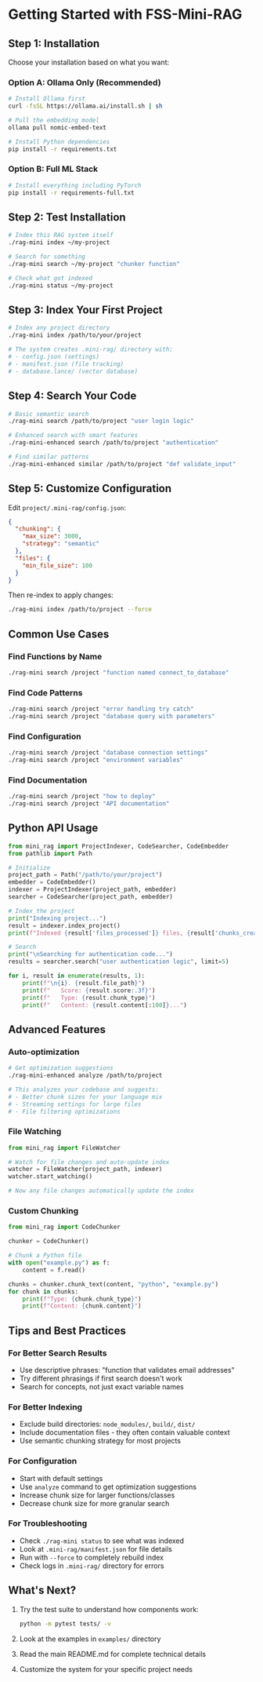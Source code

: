 # Getting Started with FSS-Mini-RAG

## Step 1: Installation

Choose your installation based on what you want:

### Option A: Ollama Only (Recommended)
```bash
# Install Ollama first
curl -fsSL https://ollama.ai/install.sh | sh

# Pull the embedding model  
ollama pull nomic-embed-text

# Install Python dependencies
pip install -r requirements.txt
```

### Option B: Full ML Stack
```bash  
# Install everything including PyTorch
pip install -r requirements-full.txt
```

## Step 2: Test Installation

```bash
# Index this RAG system itself
./rag-mini index ~/my-project

# Search for something 
./rag-mini search ~/my-project "chunker function"

# Check what got indexed
./rag-mini status ~/my-project
```

## Step 3: Index Your First Project

```bash
# Index any project directory
./rag-mini index /path/to/your/project

# The system creates .mini-rag/ directory with:
# - config.json (settings)
# - manifest.json (file tracking)  
# - database.lance/ (vector database)
```

## Step 4: Search Your Code

```bash
# Basic semantic search
./rag-mini search /path/to/project "user login logic"

# Enhanced search with smart features  
./rag-mini-enhanced search /path/to/project "authentication"

# Find similar patterns
./rag-mini-enhanced similar /path/to/project "def validate_input"
```

## Step 5: Customize Configuration

Edit `project/.mini-rag/config.json`:

```json
{
  "chunking": {
    "max_size": 3000,
    "strategy": "semantic"  
  },
  "files": {
    "min_file_size": 100
  }
}
```

Then re-index to apply changes:
```bash
./rag-mini index /path/to/project --force
```

## Common Use Cases

### Find Functions by Name
```bash
./rag-mini search /project "function named connect_to_database" 
```

### Find Code Patterns  
```bash
./rag-mini search /project "error handling try catch"
./rag-mini search /project "database query with parameters"
```

### Find Configuration
```bash  
./rag-mini search /project "database connection settings"
./rag-mini search /project "environment variables"
```

### Find Documentation
```bash
./rag-mini search /project "how to deploy" 
./rag-mini search /project "API documentation"
```

## Python API Usage

```python
from mini_rag import ProjectIndexer, CodeSearcher, CodeEmbedder
from pathlib import Path

# Initialize
project_path = Path("/path/to/your/project")
embedder = CodeEmbedder()
indexer = ProjectIndexer(project_path, embedder)
searcher = CodeSearcher(project_path, embedder)

# Index the project
print("Indexing project...")
result = indexer.index_project()
print(f"Indexed {result['files_processed']} files, {result['chunks_created']} chunks")

# Search
print("\nSearching for authentication code...")
results = searcher.search("user authentication logic", limit=5)

for i, result in enumerate(results, 1):
    print(f"\n{i}. {result.file_path}")
    print(f"   Score: {result.score:.3f}")
    print(f"   Type: {result.chunk_type}")
    print(f"   Content: {result.content[:100]}...")
```

## Advanced Features

### Auto-optimization
```bash
# Get optimization suggestions
./rag-mini-enhanced analyze /path/to/project

# This analyzes your codebase and suggests:
# - Better chunk sizes for your language mix
# - Streaming settings for large files
# - File filtering optimizations
```

### File Watching
```python  
from mini_rag import FileWatcher

# Watch for file changes and auto-update index
watcher = FileWatcher(project_path, indexer)
watcher.start_watching()

# Now any file changes automatically update the index
```

### Custom Chunking
```python
from mini_rag import CodeChunker

chunker = CodeChunker()

# Chunk a Python file
with open("example.py") as f:
    content = f.read()

chunks = chunker.chunk_text(content, "python", "example.py")
for chunk in chunks:
    print(f"Type: {chunk.chunk_type}")
    print(f"Content: {chunk.content}")
```

## Tips and Best Practices

### For Better Search Results
- Use descriptive phrases: "function that validates email addresses" 
- Try different phrasings if first search doesn't work
- Search for concepts, not just exact variable names

### For Better Indexing
- Exclude build directories: `node_modules/`, `build/`, `dist/`
- Include documentation files - they often contain valuable context
- Use semantic chunking strategy for most projects

### For Configuration  
- Start with default settings
- Use `analyze` command to get optimization suggestions
- Increase chunk size for larger functions/classes
- Decrease chunk size for more granular search

### For Troubleshooting
- Check `./rag-mini status` to see what was indexed
- Look at `.mini-rag/manifest.json` for file details
- Run with `--force` to completely rebuild index
- Check logs in `.mini-rag/` directory for errors

## What's Next?

1. Try the test suite to understand how components work:
   ```bash
   python -m pytest tests/ -v
   ```

2. Look at the examples in `examples/` directory

3. Read the main README.md for complete technical details

4. Customize the system for your specific project needs